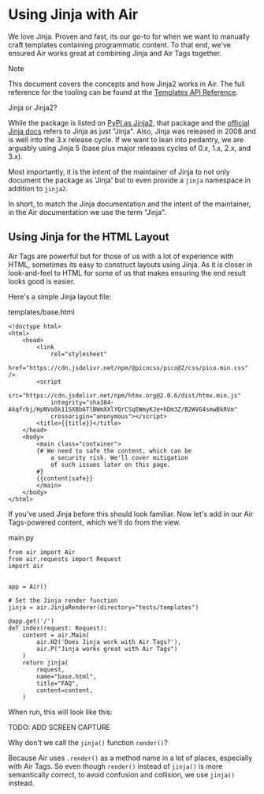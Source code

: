 # Using Jinja with Air

We love Jinja. Proven and fast, its our go-to for when we want to manually craft templates containing programmatic content. To that end, we've ensured Air works great at combining Jinja and Air Tags together.

Note

This document covers the concepts and how Jinja2 works in Air. The full reference for the tooling can be found at the [Templates API Reference](https://feldroy.github.io/air/api/templates/).

Jinja or Jinja2?

While the package is listed on [PyPI as Jinja2](https://pypi.org/project/jinja2/), that package and the [official Jinja docs](https://jinja.palletsprojects.com/) refers to Jinja as just "Jinja". Also, Jinja was released in 2008 and is well into the 3.x release cycle. If we want to lean into pedantry, we are arguably using Jinja 5 (base plus major releases cycles of 0.x, 1.x, 2.x, and 3.x).

Most importantly, it is the intent of the maintainer of Jinja to not only document the package as 'Jinja' but to even provide a `jinja` namespace in addition to `jinja2`.

In short, to match the Jinja documentation and the intent of the maintainer, in the Air documentation we use the term "Jinja".

## Using Jinja for the HTML Layout

Air Tags are powerful but for those of us with a lot of experience with HTML, sometimes its easy to construct layouts using Jinja. As it is closer in look-and-feel to HTML for some of us that makes ensuring the end result looks good is easier.

Here's a simple Jinja layout file:

templates/base.html

```
<!doctype html>
<html>
    <head>
        <link
            rel="stylesheet"
            href="https://cdn.jsdelivr.net/npm/@picocss/pico@2/css/pico.min.css" />
        <script
            src="https://cdn.jsdelivr.net/npm/htmx.org@2.0.6/dist/htmx.min.js"
            integrity="sha384-Akqfrbj/HpNVo8k11SXBb6TlBWmXXlYQrCSqEWmyKJe+hDm3Z/B2WVG4smwBkRVm"
            crossorigin="anonymous"></script>
        <title>{{title}}</title>
    </head>
    <body>
        <main class="container">
        {# We need to safe the content, which can be
            a security risk. We'll cover mitigation
            of such issues later on this page.
        #}
        {{content|safe}}
        </main>
    </body>
</html>
```

If you've used Jinja before this should look familiar. Now let's add in our Air Tags-powered content, which we'll do from the view.

main.py

```
from air import Air
from air.requests import Request
import air


app = Air()

# Set the Jinja render function
jinja = air.JinjaRenderer(directory="tests/templates")

@app.get('/')
def index(request: Request):
    content = air.Main(
        air.H2('Does Jinja work with Air Tags?'),
        air.P("Jinja works great with Air Tags")
    )
    return jinja(
        request,
        name="base.html",
        title="FAQ",
        content=content,
    )
```

When run, this will look like this:

TODO: ADD SCREEN CAPTURE

Why don't we call the `jinja()` function `render()`?

Because Air uses `.render()` as a method name in a lot of places, especially with Air Tags. So even though `render()` instead of `jinja()` is more semantically correct, to avoid confusion and collision, we use `jinja()` instead.
